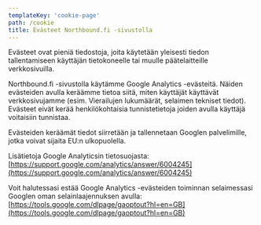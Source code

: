 ```yaml
---
templateKey: 'cookie-page'
path: /cookie
title: Evästeet Northbound.fi -sivustolla
---
```


Evästeet ovat pieniä tiedostoja, joita käytetään yleisesti tiedon tallentamiseen käyttäjän tietokoneelle tai muulle päätelaitteille verkkosivuilla.


Northbound.fi -sivustolla käytämme Google Analytics -evästeitä. Näiden evästeiden avulla keräämme tietoa siitä, miten käyttäjät käyttävät verkkosivujamme (esim. Vierailujen lukumäärät, selaimen tekniset tiedot). Evästeet eivät kerää henkilökohtaisia tunnistetietoja joiden avulla käyttäjä voitaisiin tunnistaa.


Evästeiden keräämät tiedot siirretään ja tallennetaan Googlen palvelimille, jotka voivat sijaita EU:n ulkopuolella.


Lisätietoja Google Analyticsin tietosuojasta: [https://support.google.com/analytics/answer/6004245](https://support.google.com/analytics/answer/6004245)


Voit halutessasi estää Google Analytics -evästeiden toiminnan selaimessasi Googlen oman selainlaajennuksen avulla: [https://tools.google.com/dlpage/gaoptout?hl=en=GB](https://tools.google.com/dlpage/gaoptout?hl=en=GB)
